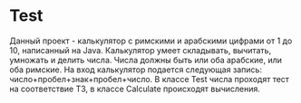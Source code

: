 # Test
Данный проект - калькулятор с римскими и арабскими цифрами от 1 до 10, написанный на Java.
Калькулятор умеет складывать, вычитать, умножать и делить числа.
Числа должны быть или оба арабские, или оба римские.
На вход калькулятор подается следующая запись: число+пробел+знак+пробел+число.
В классе Test числа проходят тест на соответствие ТЗ, в классе Calculate происходят вычисления.
